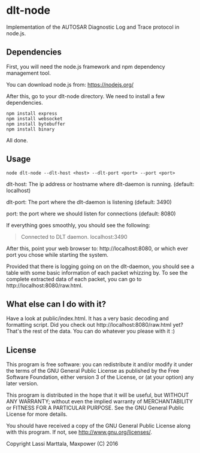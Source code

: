 # dlt-node
Implementation of the AUTOSAR Diagnostic Log and Trace protocol in node.js.

## Dependencies
First, you will need the node.js framework and npm dependency management tool.

You can download node.js from: https://nodejs.org/

After this, go to your dlt-node directory. We need to install a few dependencies.
```
npm install express
npm install websocket
npm install bytebuffer
npm install binary
```
All done.
## Usage
```
node dlt-node --dlt-host <host> --dlt-port <port> --port <port>
```
dlt-host: The ip address or hostname where dlt-daemon is running. (default: localhost)

dlt-port: The port where the dlt-daemon is listening (default: 3490)

port: the port where we should listen for connections (default: 8080)

If everything goes smoothly, you should see the following:

>Connected to DLT daemon. localhost:3490

After this, point your web browser to: http://localhost:8080, or which ever port you chose while starting the system.

Provided that there is logging going on on the dlt-daemon, you should see a table with some basic information of each packet whizzing by.
To see the complete extracted data of each packet, you can go to http://localhost:8080/raw.html.

## What else can I do with it?
Have a look at public/index.html. It has a very basic  decoding and formatting script. Did you check out http://localhost:8080/raw.html yet? That's the rest of the data. You can do whatever you please with it :)

## License
This program is free software: you can redistribute it and/or modify
it under the terms of the GNU General Public License as published by
the Free Software Foundation, either version 3 of the License, or
(at your option) any later version.

This program is distributed in the hope that it will be useful,
but WITHOUT ANY WARRANTY; without even the implied warranty of
MERCHANTABILITY or FITNESS FOR A PARTICULAR PURPOSE.  See the
GNU General Public License for more details.

You should have received a copy of the GNU General Public License
along with this program.  If not, see <http://www.gnu.org/licenses/>.

Copyright Lassi Marttala, Maxpower (C) 2016